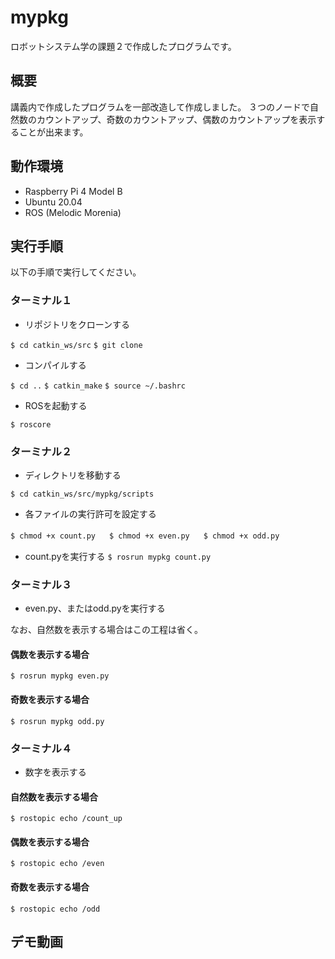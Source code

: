 # mypkg
ロボットシステム学の課題２で作成したプログラムです。

## 概要
講義内で作成したプログラムを一部改造して作成しました。 
３つのノードで自然数のカウントアップ、奇数のカウントアップ、偶数のカウントアップを表示することが出来ます。

## 動作環境
- Raspberry Pi 4 Model B 
- Ubuntu 20.04 
- ROS (Melodic Morenia)
 
## 実行手順 
以下の手順で実行してください。 

### ターミナル１

- リポジトリをクローンする

`$ cd catkin_ws/src` 
`$ git clone ` 

- コンパイルする

`$ cd ..` 
`$ catkin_make` 
`$ source ~/.bashrc` 

- ROSを起動する 

`$ roscore` 

### ターミナル２ 

- ディレクトリを移動する 

`$ cd catkin_ws/src/mypkg/scripts` 

- 各ファイルの実行許可を設定する 

`$ chmod +x count.py` 　
`$ chmod +x even.py` 　
`$ chmod +x odd.py` 　

- count.pyを実行する 
`$ rosrun mypkg count.py`　

### ターミナル３
- even.py、またはodd.pyを実行する 

なお、自然数を表示する場合はこの工程は省く。

#### 偶数を表示する場合 
`$ rosrun mypkg even.py`

#### 奇数を表示する場合
`$ rosrun mypkg odd.py`

### ターミナル４ 
- 数字を表示する 
#### 自然数を表示する場合 
`$ rostopic echo /count_up`

#### 偶数を表示する場合 
`$ rostopic echo /even`

#### 奇数を表示する場合 
`$ rostopic echo /odd`


## デモ動画


